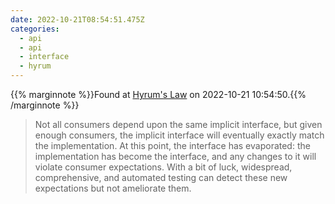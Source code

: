 ```yaml
---
date: 2022-10-21T08:54:51.475Z
categories:
  - api
  - api
  - interface
  - hyrum
---
```

{{% marginnote %}}Found at [Hyrum's Law](https://www.hyrumslaw.com/) on 2022-10-21 10:54:50.{{% /marginnote %}}

> Not all consumers depend upon the same implicit interface, but given enough consumers, the implicit interface will eventually exactly match the implementation. At this point, the interface has evaporated: the implementation has become the interface, and any changes to it will violate consumer expectations. With a bit of luck, widespread, comprehensive, and automated testing can detect these new expectations but not ameliorate them.


